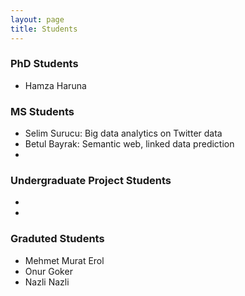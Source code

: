 ```yaml
---
layout: page
title: Students
---
```


### PhD Students
- Hamza Haruna

### MS Students
- Selim Surucu: Big data analytics on Twitter data
- Betul Bayrak: Semantic web, linked data prediction
- 

### Undergraduate Project Students
- 
- 

### Graduted Students
- Mehmet Murat Erol
- Onur Goker
- Nazli Nazli

